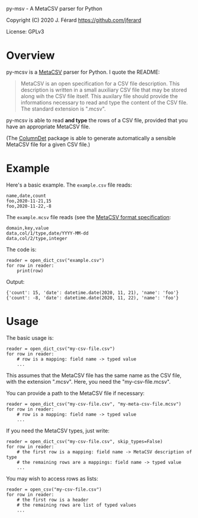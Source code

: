 py-msv - A MetaCSV parser for Python

Copyright (C) 2020 J. Férard <https://github.com/jferard>

License: GPLv3

# Overview
py-mcsv is a [MetaCSV](https://github.com/jferard/MetaCSV) parser for Python. 
I quote the README:

> MetaCSV is an open specification for a CSV file description. This description
> is written in a small auxiliary CSV file that may be stored along wih the 
>CSV file itself. This auxilary file should provide the informations necessary 
>to read and type the content of the CSV file. The standard extension is 
>".mcsv".

py-mcsv is able to read **and type** the rows of a CSV file, provided that you 
have an appropriate MetaCSV file.

(The [ColumnDet](https://github.com/jferard/ColumnDet) package is able to 
generate automatically a sensible MetaCSV file for a given CSV file.)  

# Example
Here's a basic example. The `example.csv` file reads: 

    name,date,count
    foo,2020-11-21,15
    foo,2020-11-22,-8

The `example.mcsv` file reads (see the [MetaCSV format specification](https://github.com/jferard/MetaCSV#full-specification-draft-0):

    domain,key,value
    data,col/1/type,date/YYYY-MM-dd
    data,col/2/type,integer

The code is:

    reader = open_dict_csv("example.csv")
    for row in reader:
        print(row)
        
Output:

    {'count': 15, 'date': datetime.date(2020, 11, 21), 'name': 'foo'}
    {'count': -8, 'date': datetime.date(2020, 11, 22), 'name': 'foo'}

# Usage

The basic usage is:

    reader = open_dict_csv("my-csv-file.csv")
    for row in reader:
        # row is a mapping: field name -> typed value
        ...

This assumes that the MetaCSV file has the same name as the CSV file, with the 
extension ".mcsv". Here, you need the "my-csv-file.mcsv". 

You can provide a path to the MetaCSV file if necessary:

    reader = open_dict_csv("my-csv-file.csv", "my-meta-csv-file.mcsv")
    for row in reader:
        # row is a mapping: field name -> typed value
        ...

If you need the MetaCSV types, just write: 

    reader = open_dict_csv("my-csv-file.csv", skip_types=False)
    for row in reader:
        # the first row is a mapping: field name -> MetaCSV description of type
        # the remaining rows are a mappings: field name -> typed value
        ...

You may wish to access rows as lists:
 
    reader = open_csv("my-csv-file.csv")
    for row in reader:
        # the first row is a header
        # the remaining rows are list of typed values
        ...
